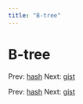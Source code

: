 ```yaml
---
title: "B-tree"
---
```


# B-tree

Prev: [hash](hash.md)
Next: [gist](gist.md)

Prev: [hash](hash.md)
Next: [gist](gist.md)
